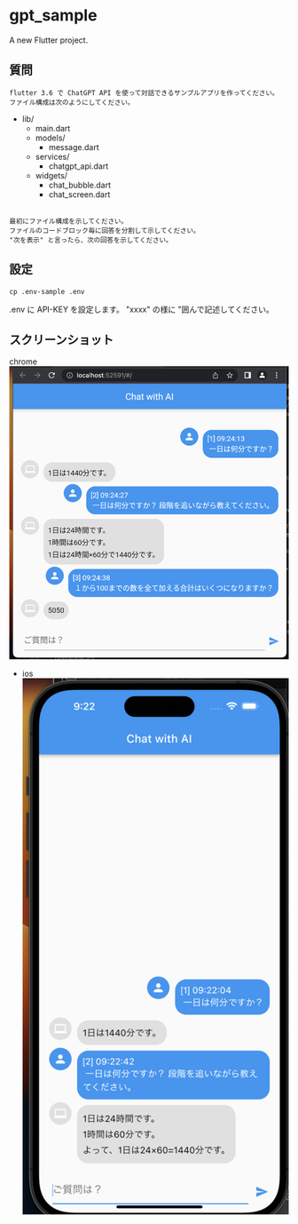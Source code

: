 # gpt_sample

A new Flutter project.

## 質問

```text
flutter 3.6 で ChatGPT API を使って対話できるサンプルアプリを作ってください。
ファイル構成は次のようにしてください。

```
- lib/
  - main.dart
  - models/
    - message.dart
  - services/
    - chatgpt_api.dart
  - widgets/
    - chat_bubble.dart
    - chat_screen.dart
```

最初にファイル構成を示してください。
ファイルのコードブロック毎に回答を分割して示してください。
"次を表示" と言ったら、次の回答を示してください。
```

## 設定

```shell
cp .env-sample .env
```

.env に API-KEY を設定します。 "xxxx" の様に "囲んで記述してください。

## スクリーンショット

chrome
![chome](./screenshots/chrome.png)

- ios
![chome](./screenshots/ios.png)
